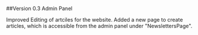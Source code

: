 ##Version 0.3 Admin Panel

Improved Editing of artciles for the website. Added a new page to create articles, which is accessible from the admin panel under "NewslettersPage".